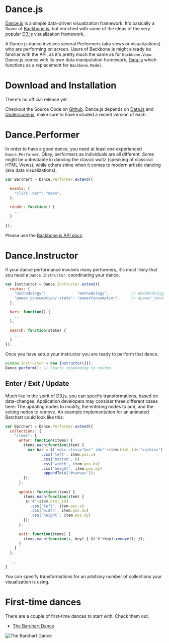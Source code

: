 Dance.js
========

[Dance.js](http://github.com/michael/dance) is a simple data-driven
visualization framework. It's basically a flavor of
[Backbone.js](http://documentcloud.github.com/backbone/), but enriched
with some of the ideas of the very popular
[D3.js](http://mbostock.github.com/d3/) visualization framework.

A Dance.js dance involves several Performers (aka views or
visualizations) who are performing on screen. Users of Backbone.js might
already be familiar with the API, as it's pretty much the same as for
`Backbone.View`. Dance.js comes with its own data manipulation
framework, [Data.js](http://substance.io/michael/data-js) which
functions as a replacement for `Backbone.Model`.

Download and Installation
=========================

There's no official release yet.

Checkout the Source Code on [Github](http://github.com/michael/data).
Dance.js depends on [Data.js](http://substance.io/michael/data-js) and
[Underscore.js](http://documentcloud.github.com/underscore), make sure
to have included a recent version of each.

Dance.Performer
===============

In order to have a good dance, you need at least one experienced
`Dance.Performer`. Okay, performers as individuals are all different.
Some might be unbeatable in dancing the classic waltz (speaking of
classical HTML Views), while others shine when it comes to modern
artistic dancing (aka data visualizations).

```js
var Barchart = Dance.Performer.extend({

  events: {
    "click .bar": "open",
  },

  render: function() {
    ...
  }
  
});
```

Please use the [Backbone.js API
docs](http://documentcloud.github.com/backbone/#View).

Dance.Instructor
================

If your dance performance involves many performers, it's most likely
that you need a `Dance.Instructor`, coordinating your dance.

```js
var Instructor = Dance.Instructor.extend({
  routes: {
    "methodology":              "methodology",          // #methodology
    "power_consumption/:state": "powerConsumption",     // #power_consumption/dc
  },

  bars: function() {
    ...
  },

  search: function(state) {
    ...
  }
});
```

Once you have setup your instructor you are ready to perform that dance.

```js
window.instructor = new Instructor({});
Dance.perform(); // Starts responding to routes
```

Enter / Exit / Update
---------------------

Much like in the spirit of D3.js, you can specify transformations, based
on data-changes. Application developers may consider three different
cases here: The updating nodes to modify, the entering nodes to add, and
the exiting nodes to remove. An example implementation for an animated
Barchart could look like this:

```js
var Barchart = Dance.Performer.extend({
  collections: {
    "items": {
      enter: function(items) {
        items.each(function(item) {
          var bar = $('<div class="bar" id="'+item.html_id+'"></div>')
                .css('left', item.pos.x)
                .css('bottom', 0)
                .css('width', item.pos.dx)
                .css('height', item.pos.dy)
                .appendTo($('#canvas'));
        });
      },
  
      update: function(items) {
        items.each(function(item) {
         $('#'+item.html_id)
           .css('left', item.pos.x)
           .css('width', item.pos.dx)
           .css('height', item.pos.dy)
        });
      },
  
      exit: function(items) {
        items.each(function(i, key) { $('#'+key).remove(); });
      }
    }
  },
  
  ...
}
```

You can specify transformations for an arbitrary number of collections
your visualization is using.

First-time dances
=================

There are a couple of first-time dances to start with. Check them out.

-   [The Barchart Dance](http://bl.ocks.org/2172216)

![The Barchart
Dance](http://substance-assets.s3.amazonaws.com/68/6ae5ed1421157b81058d88f4c88f9c/bars.png)